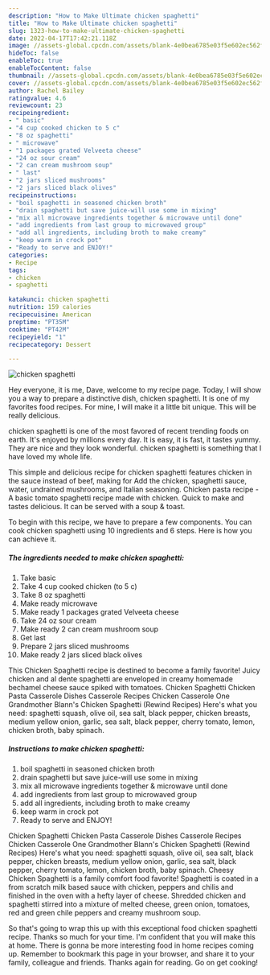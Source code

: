 ```yaml
---
description: "How to Make Ultimate chicken spaghetti"
title: "How to Make Ultimate chicken spaghetti"
slug: 1323-how-to-make-ultimate-chicken-spaghetti
date: 2022-04-17T17:42:21.118Z
image: //assets-global.cpcdn.com/assets/blank-4e0bea6785e03f5e602ec562f230caae08da540cada707380b4fe1bbebba43da.png
hideToc: false
enableToc: true
enableTocContent: false
thumbnail: //assets-global.cpcdn.com/assets/blank-4e0bea6785e03f5e602ec562f230caae08da540cada707380b4fe1bbebba43da.png
cover: //assets-global.cpcdn.com/assets/blank-4e0bea6785e03f5e602ec562f230caae08da540cada707380b4fe1bbebba43da.png
author: Rachel Bailey
ratingvalue: 4.6
reviewcount: 23
recipeingredient:
- " basic"
- "4 cup cooked chicken to 5 c"
- "8 oz spaghetti"
- " microwave"
- "1 packages grated Velveeta cheese"
- "24 oz sour cream"
- "2 can cream mushroom soup"
- " last"
- "2 jars sliced mushrooms"
- "2 jars sliced black olives"
recipeinstructions:
- "boil spaghetti in seasoned chicken broth"
- "drain spaghetti but save juice-will use some in mixing"
- "mix all microwave ingredients together & microwave until done"
- "add ingredients from last group to microwaved group"
- "add all ingredients, including broth to make creamy"
- "keep warm in crock pot"
- "Ready to serve and ENJOY!"
categories:
- Recipe
tags:
- chicken
- spaghetti

katakunci: chicken spaghetti 
nutrition: 159 calories
recipecuisine: American
preptime: "PT35M"
cooktime: "PT42M"
recipeyield: "1"
recipecategory: Dessert

---
```



![chicken spaghetti](//assets-global.cpcdn.com/assets/blank-4e0bea6785e03f5e602ec562f230caae08da540cada707380b4fe1bbebba43da.png)

Hey everyone, it is me, Dave, welcome to my recipe page. Today, I will show you a way to prepare a distinctive dish, chicken spaghetti. It is one of my favorites food recipes. For mine, I will make it a little bit unique. This will be really delicious.

chicken spaghetti is one of the most favored of recent trending foods on earth. It's enjoyed by millions every day. It is easy, it is fast, it tastes yummy. They are nice and they look wonderful. chicken spaghetti is something that I have loved my whole life.

This simple and delicious recipe for chicken spaghetti features chicken in the sauce instead of beef, making for Add the chicken, spaghetti sauce, water, undrained mushrooms, and Italian seasoning. Chicken pasta recipe - A basic tomato spaghetti recipe made with chicken. Quick to make and tastes delicious. It can be served with a soup & toast.


To begin with this recipe, we have to prepare a few components. You can cook chicken spaghetti using 10 ingredients and 6 steps. Here is how you can achieve it.

<!--inarticleads1-->

##### The ingredients needed to make chicken spaghetti:

1. Take  basic
1. Take 4 cup cooked chicken (to 5 c)
1. Take 8 oz spaghetti
1. Make ready  microwave
1. Make ready 1 packages grated Velveeta cheese
1. Take 24 oz sour cream
1. Make ready 2 can cream mushroom soup
1. Get  last
1. Prepare 2 jars sliced mushrooms
1. Make ready 2 jars sliced black olives


This Chicken Spaghetti recipe is destined to become a family favorite! Juicy chicken and al dente spaghetti are enveloped in creamy homemade bechamel cheese sauce spiked with tomatoes. Chicken Spaghetti Chicken Pasta Casserole Dishes Casserole Recipes Chicken Casserole One Grandmother Blann&#39;s Chicken Spaghetti (Rewind Recipes) Here&#39;s what you need: spaghetti squash, olive oil, sea salt, black pepper, chicken breasts, medium yellow onion, garlic, sea salt, black pepper, cherry tomato, lemon, chicken broth, baby spinach. 

<!--inarticleads2-->

##### Instructions to make chicken spaghetti:

1. boil spaghetti in seasoned chicken broth
1. drain spaghetti but save juice-will use some in mixing
1. mix all microwave ingredients together & microwave until done
1. add ingredients from last group to microwaved group
1. add all ingredients, including broth to make creamy
1. keep warm in crock pot
1. Ready to serve and ENJOY!

Chicken Spaghetti Chicken Pasta Casserole Dishes Casserole Recipes Chicken Casserole One Grandmother Blann&#39;s Chicken Spaghetti (Rewind Recipes) Here&#39;s what you need: spaghetti squash, olive oil, sea salt, black pepper, chicken breasts, medium yellow onion, garlic, sea salt, black pepper, cherry tomato, lemon, chicken broth, baby spinach. Cheesy Chicken Spaghetti is a family comfort food favorite! Spaghetti is coated in a from scratch milk based sauce with chicken, peppers and chilis and finished in the oven with a hefty layer of cheese. Shredded chicken and spaghetti stirred into a mixture of melted cheese, green onion, tomatoes, red and green chile peppers and creamy mushroom soup. 

So that's going to wrap this up with this exceptional food chicken spaghetti recipe. Thanks so much for your time. I'm confident that you will make this at home. There is gonna be more interesting food in home recipes coming up. Remember to bookmark this page in your browser, and share it to your family, colleague and friends. Thanks again for reading. Go on get cooking!
